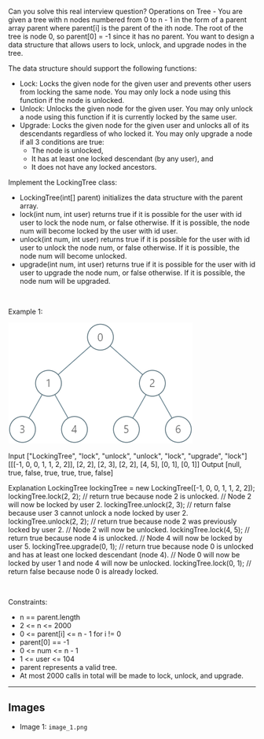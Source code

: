 Can you solve this real interview question? Operations on Tree - You are given a tree with n nodes numbered from 0 to n - 1 in the form of a parent array parent where parent[i] is the parent of the ith node. The root of the tree is node 0, so parent[0] = -1 since it has no parent. You want to design a data structure that allows users to lock, unlock, and upgrade nodes in the tree.

The data structure should support the following functions:

 * Lock: Locks the given node for the given user and prevents other users from locking the same node. You may only lock a node using this function if the node is unlocked.
 * Unlock: Unlocks the given node for the given user. You may only unlock a node using this function if it is currently locked by the same user.
 * Upgrade: Locks the given node for the given user and unlocks all of its descendants regardless of who locked it. You may only upgrade a node if all 3 conditions are true:
   * The node is unlocked,
   * It has at least one locked descendant (by any user), and
   * It does not have any locked ancestors.

Implement the LockingTree class:

 * LockingTree(int[] parent) initializes the data structure with the parent array.
 * lock(int num, int user) returns true if it is possible for the user with id user to lock the node num, or false otherwise. If it is possible, the node num will become locked by the user with id user.
 * unlock(int num, int user) returns true if it is possible for the user with id user to unlock the node num, or false otherwise. If it is possible, the node num will become unlocked.
 * upgrade(int num, int user) returns true if it is possible for the user with id user to upgrade the node num, or false otherwise. If it is possible, the node num will be upgraded.

 

Example 1:

![Example 1](./image_1.png)


Input
["LockingTree", "lock", "unlock", "unlock", "lock", "upgrade", "lock"]
[[[-1, 0, 0, 1, 1, 2, 2]], [2, 2], [2, 3], [2, 2], [4, 5], [0, 1], [0, 1]]
Output
[null, true, false, true, true, true, false]

Explanation
LockingTree lockingTree = new LockingTree([-1, 0, 0, 1, 1, 2, 2]);
lockingTree.lock(2, 2);    // return true because node 2 is unlocked.
                           // Node 2 will now be locked by user 2.
lockingTree.unlock(2, 3);  // return false because user 3 cannot unlock a node locked by user 2.
lockingTree.unlock(2, 2);  // return true because node 2 was previously locked by user 2.
                           // Node 2 will now be unlocked.
lockingTree.lock(4, 5);    // return true because node 4 is unlocked.
                           // Node 4 will now be locked by user 5.
lockingTree.upgrade(0, 1); // return true because node 0 is unlocked and has at least one locked descendant (node 4).
                           // Node 0 will now be locked by user 1 and node 4 will now be unlocked.
lockingTree.lock(0, 1);    // return false because node 0 is already locked.


 

Constraints:

 * n == parent.length
 * 2 <= n <= 2000
 * 0 <= parent[i] <= n - 1 for i != 0
 * parent[0] == -1
 * 0 <= num <= n - 1
 * 1 <= user <= 104
 * parent represents a valid tree.
 * At most 2000 calls in total will be made to lock, unlock, and upgrade.

---

## Images

- Image 1: `image_1.png`
